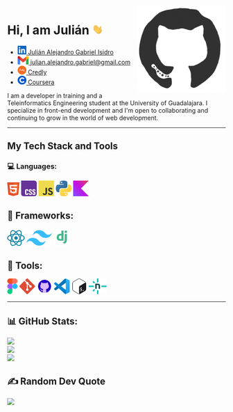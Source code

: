 <img src="images/github.gif" height="200px" align="right" alt="GIF">
<h1><b>Hi, I am Julián</b> <img src="images/Hi.gif" width="25px"></h1>
<ul>
	<li>
		<a href="https://www.linkedin.com/in/juli%C3%A1n-gabriel-isidro-41a898327" target="_blank"> <img src="images/linkedin.svg" alt="Linkedin" height="20px"> Julián Alejandro Gabriel Isidro</a>
	</li>
	<li>
		<a href="mailto:julian.alejandro.gabriel@gmail.com" target="_blank"> <img src="images/gmail.svg" alt="Gmail"  height="20px"> julian.alejandro.gabriel@gmail.com</a>
	</li>
	<li>
		<a href="https://www.credly.com/users/julian-alejandro-gabriel-isidro" target="_blank"> <img src="images/credly.svg" alt="Credly"  height="20px"> Credly</a>
	</li>
	<li>
		<a href="https://www.coursera.org/user/a2dfc341fe9bec1c91be8ab9fe056d1b" target="_blank"> <img src="images/coursera.png" alt="Coursera"  height="20px"> Coursera</a>
	</li>
</ul>

I am a developer in training and a Teleinformatics Engineering student at the University of Guadalajara. I specialize in front-end development and I'm open to collaborating and continuing to grow in the world of web development.

---
## My Tech Stack and Tools

### 💻 Languages:

<p>
	<img src="images/html5.svg" height="32px">
	<img src="images/css.svg" height="36px">
	<img src="images/javascript.svg" height="36px">
	<img src="images/python.svg" height="36px">
	<!-- <img src="java.svg" height="36px"> -->
	<img src="images/kotlin.svg" height="36px">
</p>

## 🚀 Frameworks:

<p>
<img src="images/react_light.svg" height="36px">
<img src="images/tailwindcss.svg" height="36px">
<img src="images/django.svg" height="40px">
</p>

## 🔧 Tools:

<p>
	<img src="images/figma.svg" height="36px">
	<img src="images/git.svg" height="36px">
	<img src="images/github.svg" height="36px">
	<img src="images/vscode.svg" height="36px">
	<img src="images/bash.svg" height="36px">
	<img src="images/netlify.svg" height="36px">
</p>

---

## 📊 GitHub Stats:

![](https://github-readme-stats.vercel.app/api?username=juliannGabrielDev&theme=merko&hide_border=true&include_all_commits=true&count_private=true)<br/>
![](https://github-readme-streak-stats.herokuapp.com/?user=juliannGabrielDev&theme=merko&hide_border=true)<br/>
![](https://github-readme-stats.vercel.app/api/top-langs/?username=juliannGabrielDev&theme=merko&hide_border=true&include_all_commits=true&count_private=true&layout=compact)

## ✍️ Random Dev Quote

![](https://quotes-github-readme.vercel.app/api?type=vetical&theme=merko)

